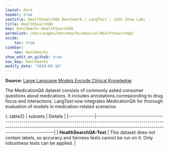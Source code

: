 ```yaml
---
layout: docs
header: true
seotitle: HealthSearchQA Benchmark | LangTest | John Snow Labs
title: HealthSearchQA
key: benchmarks-HealthSearchQA
permalink: /docs/pages/benchmarks/medical/HealthSearchQA/
aside:
    toc: true
sidebar:
    nav: benchmarks
show_edit_on_github: true
nav_key: benchmarks
modify_date: "2019-05-16"
---
```


**Source:** [Large Language Models Encode Clinical Knowledge](https://paperswithcode.com/paper/large-language-models-encode-clinical)

The MedicationQA dataset consists of commonly asked consumer questions about medications. It includes annotations corresponding to drug focus and interactions. LangTest now integrates MedicationQA for thorough evaluation of models in medication-related scenarios.

{:.table2}
| subsets       | Details                                                                                                                                                                                                           |
|-------------|---------------------------------------------------------------------------------------------------------------------------------------------------------------------------------------------------------------------|
| **HealthSearchQA-Test**    | This dataset does not contain labels, so accuracy and fairness tests cannot be run on it. Only robustness tests can be applied.                             |
